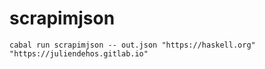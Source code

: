 # scrapimjson

```
cabal run scrapimjson -- out.json "https://haskell.org" "https://juliendehos.gitlab.io"
```
